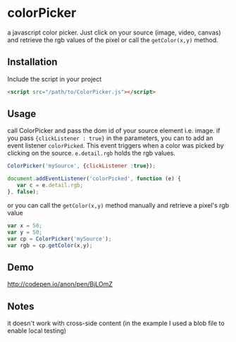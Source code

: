 # colorPicker
a javascript color picker. 
Just click on your source (image, video, canvas) and retrieve the rgb values of the pixel or call the `getColor(x,y)` method.

## Installation

Include the script in your project

```html
<script src="/path/to/ColorPicker.js"></script>
```

## Usage

call ColorPicker and pass the dom id of your source element i.e. image. if you pass `{clickListener : true}` in the parameters, you can to add an event listener `colorPicked`. This event triggers when a color was picked by clicking on the source.
`e.detail.rgb` holds the rgb values.

```javascript
ColorPicker('mySource', {clickListener :true});

document.addEventListener('colorPicked', function (e) {
   var c = e.detail.rgb;
}, false);
```

or you can call the `getColor(x,y)` method manually and retrieve a pixel's rgb value

```javascript
var x = 50;
var y = 50;
var cp = ColorPicker('mySource');
var rgb = cp.getColor(x,y);
```

## Demo

http://codepen.io/anon/pen/BjLOmZ

## Notes

it doesn't work with cross-side content (in the example I used a blob file to enable local testing)

